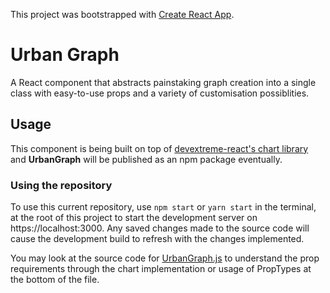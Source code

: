 This project was bootstrapped with [Create React App](https://github.com/facebook/create-react-app).

# Urban Graph
A React component that abstracts painstaking graph creation into a single class with easy-to-use props and a variety of customisation possiblities.

## Usage
This component is being built on top of [devextreme-react's chart library](https://js.devexpress.com/Demos/WidgetsGallery/Demo/Charts/Line/React/) and **UrbanGraph** will be published as an npm package eventually. 

### Using the repository
To use this current repository, use `npm start` or `yarn start` in the terminal, at the root of this project to start the development server on https://localhost:3000. 
Any saved changes made to the source code will cause the development build to refresh with the changes implemented.

You may look at the source code for [UrbanGraph.js](./src/UrbanGraph/UrbanGraph.js) to understand the prop requirements through the chart implementation or usage of PropTypes at the bottom of the file.

